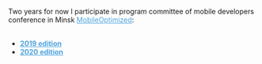 Two years for now I participate in program committee of mobile developers conference in Minsk <a href="https://moconf.by" target="_blank" style="color:#4CA3DD">MobileOptimized</a>:<br /><br />
- **<a href="https://moconf.by/2019" target="_blank" style="color:#4CA3DD">2019 edition</a>**  
- **<a href="https://moconf.by" target="_blank" style="color:#4CA3DD">2020 edition</a>**
